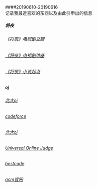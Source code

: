 ####20190610-20190616  
记录我最近喜欢的东西以及由此引申出的信息
##### 将夜
###### [《将夜》电视剧豆瓣](https://movie.douban.com/subject/26848645)
###### [《将夜》电视剧维基](https://zh.wikipedia.org/wiki/%E5%B0%86%E5%A4%9C_(%E7%BD%91%E7%BB%9C%E5%89%A7))
###### [《将夜》小说起点](https://book.qidian.com/info/2083259)
##### oj
###### [北大oj](http://poj.org)
###### [codeforce](http://codeforces.com)
###### [北大oj](http://poj.org)
###### [Universal Online Judge](http://uoj.ac)
###### [bestcode](http://bestcoder.hdu.edu.cn)
###### [acm官网](https://www.acm.org/)
